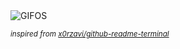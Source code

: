 <div align="justify">
<picture>
    <source media="(prefers-color-scheme: dark)" srcset="https://i.ibb.co/0VJZqdmw/output-gif.gif">
    <source media="(prefers-color-scheme: light)" srcset="https://i.ibb.co/0VJZqdmw/output-gif.gif">
    <img alt="GIFOS" src="https://i.ibb.co/0VJZqdmw/output-gif.gif">
</picture>

<sub><i>inspired from [x0rzavi/github-readme-terminal](https://github.com/x0rzavi/github-readme-terminal)</i></sub>

</div>

<!-- Image deletion URL: https://ibb.co/5xcvTfG7/6f628fcaa691915cdeefcd361747001d -->